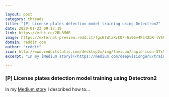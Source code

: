 ```yaml
---

layout: post
category: threads
title: "[P] License plates detection model training using Detectron2"
date: 2020-01-23 09:17:19
link: https://vrhk.co/2RLBMdR
image: https://external-preview.redd.it/fgsElWtaXvCQF-6i06v4P542bR-lVS9-fxGGof23_0g.jpg?width=1200&height=628.272251309&auto=webp&s=d0ae201347bccb08a3071bf575ee823c19d61651
domain: reddit.com
author: "reddit"
icon: http://www.redditstatic.com/desktop2x/img/favicon/apple-icon-57x57.png
excerpt: "In my [Medium story](<https://medium.com/deepvisionguru/train-license-plates-detection-model-using-detectron2-dd166154f604>) I described how to..."

---
```


### [P] License plates detection model training using Detectron2

In my [Medium story](<https://medium.com/deepvisionguru/train-license-plates-detection-model-using-detectron2-dd166154f604>) I described how to...
